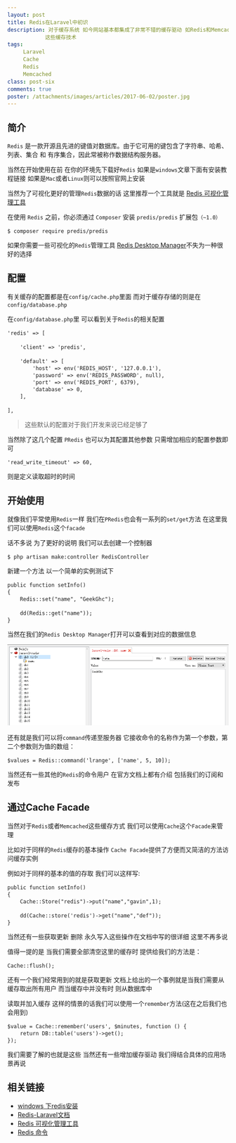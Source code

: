 ```yaml
---
layout: post
title: Redis在Laravel中初识
description: 对于缓存系统 如今网站基本都集成了非常不错的缓存驱动 如Redis和Memcached 今天来简单谈谈在Laravel中是
            这些缓存技术
tags:
     Laravel 
     Cache
     Redis
     Memcached
class: post-six
comments: true
poster: /attachments/images/articles/2017-06-02/poster.jpg
---
```


## 简介
`Redis` 是一款开源且先进的键值对数据库。由于它可用的键包含了字符串、哈希、列表、集合 和 有序集合，因此常被称作数据结构服务器。

当然在开始使用在前 在你的环境先下载好`Redis`  如果是`windows`文章下面有安装教程链接  如果是`Mac`或者`Linux`则可以按照官网上安装

当然为了可视化更好的管理`Redis`数据的话  这里推荐一个工具就是 [Redis 可视化管理工具](https://redisdesktop.com/download)

在使用 `Redis` 之前，你必须通过 `Composer` 安装 `predis/predis` 扩展包`（~1.0）`
```shell
$ composer require predis/predis
```

如果你需要一些可视化的`Redis`管理工具 [Redis Desktop Manager](https://redisdesktop.com/download)不失为一种很好的选择

## 配置

有关缓存的配置都是在`config/cache.php`里面  而对于缓存存储的则是在`config/database.php`

在`config/database.php`里 可以看到关于`Redis`的相关配置

```php?start_inline=1
'redis' => [

    'client' => 'predis',

    'default' => [
        'host' => env('REDIS_HOST', '127.0.0.1'),
        'password' => env('REDIS_PASSWORD', null),
        'port' => env('REDIS_PORT', 6379),
        'database' => 0,
    ],

],
```

> 这些默认的配置对于我们开发来说已经足够了

当然除了这几个配置 `PRedis` 也可以为其配置其他参数 只需增加相应的配置参数即可
```php?start_inline=1
'read_write_timeout' => 60,
```
则是定义读取超时的时间

## 开始使用
就像我们平常使用`Redis`一样 我们在`PRedis`也会有一系列的`set/get`方法  在这里我们可以使用`Redis`这个`facade`

话不多说  为了更好的说明  我们可以去创建一个控制器
```php?start_inline=1
$ php artisan make:controller RedisController
```

新建一个方法 以一个简单的实例测试下
```php?start_inline=1
public function setInfo()
{
    Redis::set("name", "GeekGhc");

    dd(Redis::get("name"));
}
```
当然在我们的`Redis Desktop Manager`打开可以查看到对应的数据信息

![1](/attachments/images/articles/2017-06-02/1.png)

还有就是我们可以将`command`传递至服务器 它接收命令的名称作为第一个参数，第二个参数则为值的数组：
```php?start_inline=1
$values = Redis::command('lrange', ['name', 5, 10]);
```

当然还有一些其他的`Redis`的命令用户 在官方文档上都有介绍 包括我们的订阅和发布

## 通过Cache Facade
当然对于`Redis`或者`Memcached`这些缓存方式 我们可以使用`Cache`这个`Facade`来管理

比如对于同样的`Redis`缓存的基本操作 `Cache Facade`提供了方便而又简洁的方法访问缓存实例

例如对于同样的基本的值的存取 我们可以这样写:
```php?start_inline=1
public function setInfo()
{
    Cache::Store("redis")->put("name","gavin",1);

    dd(Cache::store('redis')->get("name","def"));
}
```

当然还有一些获取更新 删除 永久写入这些操作在文档中写的很详细  这里不再多说

值得一提的是 当我们需要全部清空这里的缓存时  提供给我们的方法是：
```php?start_inline=1
Cache::flush();
```

还有一个我们经常用到的就是获取更新 文档上给出的一个事例就是当我们需要从缓存取出所有用户  而当缓存中并没有时  则从数据库中

读取并加入缓存 这样的情景的话我们可以使用一个`remember`方法(这在之后我们也会用到)
```php?start_inline=1
$value = Cache::remember('users', $minutes, function () {
    return DB::table('users')->get();
});
```

我们需要了解的也就是这些  当然还有一些增加缓存驱动  我们得结合具体的应用场景再说



## 相关链接
- [windows 下redis安装](http://www.jianshu.com/p/e16d23e358c0)
- [Redis-Laravel文档](http://d.laravel-china.org/docs/5.3/redis#configuration)
- [Redis 可视化管理工具](https://redisdesktop.com/download)
- [Redis 命令](https://redis.io/commands)